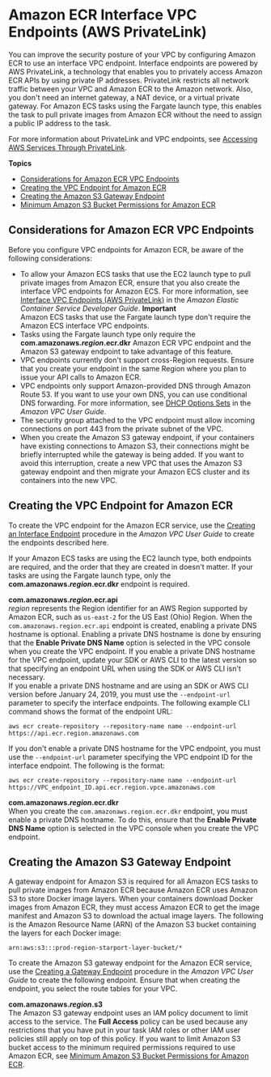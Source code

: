# Amazon ECR Interface VPC Endpoints \(AWS PrivateLink\)<a name="vpc-endpoints"></a>

You can improve the security posture of your VPC by configuring Amazon ECR to use an interface VPC endpoint\. Interface endpoints are powered by AWS PrivateLink, a technology that enables you to privately access Amazon ECR APIs by using private IP addresses\. PrivateLink restricts all network traffic between your VPC and Amazon ECR to the Amazon network\. Also, you don't need an internet gateway, a NAT device, or a virtual private gateway\. For Amazon ECS tasks using the Fargate launch type, this enables the task to pull private images from Amazon ECR without the need to assign a public IP address to the task\.

For more information about PrivateLink and VPC endpoints, see [Accessing AWS Services Through PrivateLink](https://docs.aws.amazon.com/vpc/latest/userguide/VPC_Introduction.html#what-is-privatelink)\.

**Topics**
+ [Considerations for Amazon ECR VPC Endpoints](#ecr-vpc-endpoint-considerations)
+ [Creating the VPC Endpoint for Amazon ECR](#ecr-setting-up-vpc-create)
+ [Creating the Amazon S3 Gateway Endpoint](#ecr-setting-up-s3-gateway)
+ [Minimum Amazon S3 Bucket Permissions for Amazon ECR](ecr-minimum-s3-perms.md)

## Considerations for Amazon ECR VPC Endpoints<a name="ecr-vpc-endpoint-considerations"></a>

Before you configure VPC endpoints for Amazon ECR, be aware of the following considerations:
+ To allow your Amazon ECS tasks that use the EC2 launch type to pull private images from Amazon ECR, ensure that you also create the interface VPC endpoints for Amazon ECS\. For more information, see [Interface VPC Endpoints \(AWS PrivateLink\)](https://docs.aws.amazon.com/AmazonECS/latest/developerguide/vpc-endpoints.html) in the *Amazon Elastic Container Service Developer Guide*\.
**Important**  
Amazon ECS tasks that use the Fargate launch type don't require the Amazon ECS interface VPC endpoints\.
+ Tasks using the Fargate launch type only require the **com\.amazonaws\.*region*\.ecr\.dkr** Amazon ECR VPC endpoint and the Amazon S3 gateway endpoint to take advantage of this feature\.
+ VPC endpoints currently don't support cross\-Region requests\. Ensure that you create your endpoint in the same Region where you plan to issue your API calls to Amazon ECR\.
+ VPC endpoints only support Amazon\-provided DNS through Amazon Route 53\. If you want to use your own DNS, you can use conditional DNS forwarding\. For more information, see [DHCP Options Sets](https://docs.aws.amazon.com/vpc/latest/userguide/VPC_DHCP_Options.html) in the *Amazon VPC User Guide*\.
+ The security group attached to the VPC endpoint must allow incoming connections on port 443 from the private subnet of the VPC\.
+ When you create the Amazon S3 gateway endpoint, if your containers have existing connections to Amazon S3, their connections might be briefly interrupted while the gateway is being added\. If you want to avoid this interruption, create a new VPC that uses the Amazon S3 gateway endpoint and then migrate your Amazon ECS cluster and its containers into the new VPC\.

## Creating the VPC Endpoint for Amazon ECR<a name="ecr-setting-up-vpc-create"></a>

To create the VPC endpoint for the Amazon ECR service, use the [Creating an Interface Endpoint](https://docs.aws.amazon.com/vpc/latest/userguide/vpce-interface.html#create-interface-endpoint) procedure in the *Amazon VPC User Guide* to create the endpoints described here\.

If your Amazon ECS tasks are using the EC2 launch type, both endpoints are required, and the order that they are created in doesn't matter\. If your tasks are using the Fargate launch type, only the **com\.amazonaws\.*region*\.ecr\.dkr** endpoint is required\.

**com\.amazonaws\.*region*\.ecr\.api**  
*region* represents the Region identifier for an AWS Region supported by Amazon ECR, such as `us-east-2` for the US East \(Ohio\) Region\.
When the `com.amazonaws.region.ecr.api` endpoint is created, enabling a private DNS hostname is optional\. Enabling a private DNS hostname is done by ensuring that the **Enable Private DNS Name** option is selected in the VPC console when you create the VPC endpoint\. If you enable a private DNS hostname for the VPC endpoint, update your SDK or AWS CLI to the latest version so that specifying an endpoint URL when using the SDK or AWS CLI isn't necessary\.  
If you enable a private DNS hostname and are using an SDK or AWS CLI version before January 24, 2019, you must use the `--endpoint-url` parameter to specify the interface endpoints\. The following example CLI command shows the format of the endpoint URL:  

```
aws ecr create-repository --repository-name name --endpoint-url https://api.ecr.region.amazonaws.com
```
If you don't enable a private DNS hostname for the VPC endpoint, you must use the `--endpoint-url` parameter specifying the VPC endpoint ID for the interface endpoint\. The following is the format:  

```
aws ecr create-repository --repository-name name --endpoint-url https://VPC_endpoint_ID.api.ecr.region.vpce.amazonaws.com
```

**com\.amazonaws\.*region*\.ecr\.dkr**  
When you create the `com.amazonaws.region.ecr.dkr` endpoint, you must enable a private DNS hostname\. To do this, ensure that the **Enable Private DNS Name** option is selected in the VPC console when you create the VPC endpoint\.

## Creating the Amazon S3 Gateway Endpoint<a name="ecr-setting-up-s3-gateway"></a>

A gateway endpoint for Amazon S3 is required for all Amazon ECS tasks to pull private images from Amazon ECR because Amazon ECR uses Amazon S3 to store Docker image layers\. When your containers download Docker images from Amazon ECR, they must access Amazon ECR to get the image manifest and Amazon S3 to download the actual image layers\. The following is the Amazon Resource Name \(ARN\) of the Amazon S3 bucket containing the layers for each Docker image:

```
arn:aws:s3:::prod-region-starport-layer-bucket/*
```

To create the Amazon S3 gateway endpoint for the Amazon ECR service, use the [Creating a Gateway Endpoint](https://docs.aws.amazon.com/vpc/latest/userguide/vpce-gateway.html#create-gateway-endpoint) procedure in the *Amazon VPC User Guide* to create the following endpoint\. Ensure that when creating the endpoint, you select the route tables for your VPC\.

**com\.amazonaws\.*region*\.s3**  
The Amazon S3 gateway endpoint uses an IAM policy document to limit access to the service\. The **Full Access** policy can be used because any restrictions that you have put in your task IAM roles or other IAM user policies still apply on top of this policy\. If you want to limit Amazon S3 bucket access to the minimum required permissions required to use Amazon ECR, see [Minimum Amazon S3 Bucket Permissions for Amazon ECR](ecr-minimum-s3-perms.md)\.